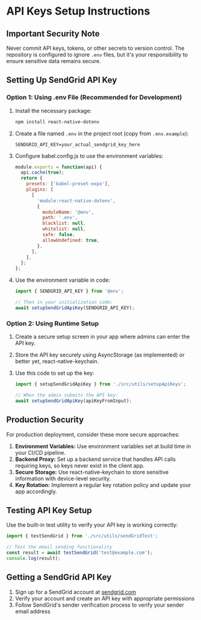 # API Keys Setup Instructions

## Important Security Note

Never commit API keys, tokens, or other secrets to version control. The repository is configured to ignore `.env` files, but it's your responsibility to ensure sensitive data remains secure.

## Setting Up SendGrid API Key

### Option 1: Using .env File (Recommended for Development)

1. Install the necessary package:
   ```bash
   npm install react-native-dotenv
   ```

2. Create a file named `.env` in the project root (copy from `.env.example`):
   ```
   SENDGRID_API_KEY=your_actual_sendgrid_key_here
   ```

3. Configure babel.config.js to use the environment variables:
   ```javascript
   module.exports = function(api) {
     api.cache(true);
     return {
       presets: ['babel-preset-expo'],
       plugins: [
         [
           'module:react-native-dotenv',
           {
             moduleName: '@env',
             path: '.env',
             blacklist: null,
             whitelist: null,
             safe: false,
             allowUndefined: true,
           },
         ],
       ],
     };
   };
   ```

4. Use the environment variable in code:
   ```javascript
   import { SENDGRID_API_KEY } from '@env';
   
   // Then in your initialization code:
   await setupSendGridApiKey(SENDGRID_API_KEY);
   ```

### Option 2: Using Runtime Setup

1. Create a secure setup screen in your app where admins can enter the API key.
2. Store the API key securely using AsyncStorage (as implemented) or better yet, react-native-keychain.
3. Use this code to set up the key:

   ```javascript
   import { setupSendGridApiKey } from './src/utils/setupApiKeys';
   
   // When the admin submits the API key:
   await setupSendGridApiKey(apiKeyFromInput);
   ```

## Production Security

For production deployment, consider these more secure approaches:

1. **Environment Variables:** Use environment variables set at build time in your CI/CD pipeline.
2. **Backend Proxy:** Set up a backend service that handles API calls requiring keys, so keys never exist in the client app.
3. **Secure Storage:** Use react-native-keychain to store sensitive information with device-level security.
4. **Key Rotation:** Implement a regular key rotation policy and update your app accordingly.

## Testing API Key Setup

Use the built-in test utility to verify your API key is working correctly:

```javascript
import { testSendGrid } from './src/utils/sendGridTest';

// Test the email sending functionality
const result = await testSendGrid('test@example.com');
console.log(result);
```

## Getting a SendGrid API Key

1. Sign up for a SendGrid account at [sendgrid.com](https://sendgrid.com)
2. Verify your account and create an API key with appropriate permissions
3. Follow SendGrid's sender verification process to verify your sender email address 
